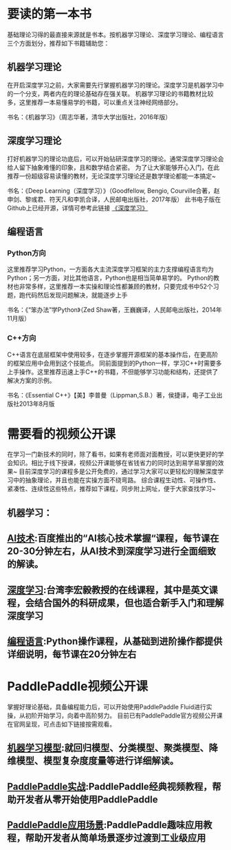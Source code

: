 
# 要读的第一本书
基础理论习得的最直接来源就是书本。按机器学习理论、深度学习理论、编程语言三个方面划分，推荐如下书籍辅助您：


## 机器学习理论

在开启深度学习之前，大家需要先行掌握机器学习的理论。深度学习是机器学习中的一个分支，两者内在的理论基础存在强关联。
机器学习理论的书籍教材比较多，这里推荐一本易懂易学的书籍，可以重点关注神经网络部分。

书名：《机器学习》（周志华著，清华大学出版社，2016年版）

## 深度学习理论

打好机器学习的理论功底后，可以开始钻研深度学习的理论。通常深度学习理论会给人留下抽象难懂的印象，且和数学结合紧密。
为了让大家能够开心入门，在此推荐一份超级容易读懂的教材，无论深度学习理论还是数学理论都能一本搞定~

书名：《Deep Learning（深度学习）》（Goodfellow, Bengio, Courville合著，赵申剑、黎彧君、符天凡和李凯合译，人民邮电出版社，2017年版）
此书电子版在Github上已经开源，详情可参考此链接 [《深度学习》](https://github.com/exacity/deeplearningbook-chinese)

## 编程语言

### Python方向

这里推荐学习Python，一方面各大主流深度学习框架的主力支撑编程语言均为Python；另一方面，对比其他语言，Python也是相当简单易学的。
Python的教材也非常多样，这里推荐一本实操和理论性都兼顾的教材，只要完成书中52个习题，跑代码然后发现问题解决，就能逐步上手

书名：《“笨办法”学Python》（Zed Shaw著，王巍巍译，人民邮电出版社，2014年11月版）

### C++方向

C++语言在底层框架中使用较多，在逐步掌握开源框架的基本操作后，在更高阶的框架应用中会用到这个技能点。
同前面提到的Python一样，学习C++时需要多上手操作。这里推荐迅速上手C++的书籍，不但能够学习功能和结构，还提供了解决方案的示例。

书名：《Essential C++》【美】李普曼（Lippman,S.B.）著，侯捷译，电子工业出版社2013年8月版



# 需要看的视频公开课

在学习一门新技术的同时，除了看书，如果有老师面对面教授，可以更快更好的学会知识。相比于线下授课，视频公开课能够在省钱省力的同时达到易学易掌握的效果~
目前深度学习的课程多是公开免费的，通过学习大家可以更轻松的理解深度学习中的抽象理论，并且也能在实操方面不绕弯路。
综合课程生动性、可操作性、紧凑性、连续性这些特点，推荐如下课程，同步附上网址，便于大家查找学习~


## 机器学习：
## [AI技术](https://ai.baidu.com/paddlepaddle/player?id=13):百度推出的“AI核心技术掌握“课程，每节课在20-30分钟左右，从AI技术到深度学习进行全面细致的解读。

## [深度学习](http://speech.ee.ntu.edu.tw/~tlkagk/courses_ML17_2.html):台湾李宏毅教授的在线课程，其中是英文课程，会结合国外的科研成果，但也适合新手入门和理解深度学习

## [编程语言](https://ai.baidu.com/paddlepaddle/openCourses):Python操作课程，从基础到进阶操作都提供详细说明，每节课在20分钟左右


# PaddlePaddle视频公开课
掌握好理论基础，具备编程能力后，可以开始使用PaddlePaddle Fluid进行实操，从初阶开始学习，向着中高阶努力。
目前已有PaddlePaddle官方视频公开课在官网呈现，可点击如下链接按需观看。

## [机器学习模型](http://ai.baidu.com/paddlepaddle/openCourses):就回归模型、分类模型、聚类模型、降维模型、模型复杂度度量等进行详细解读。
## [PaddlePaddle实战](http://ai.baidu.com/paddlepaddle/openCourses):PaddlePaddle经典视频教程，帮助开发者从零开始使用PaddlePaddle

## [PaddlePaddle应用场景](http://ai.baidu.com/paddlepaddle/openCourses):PaddlePaddle趣味应用教程，帮助开发者从简单场景逐步过渡到工业级应用
